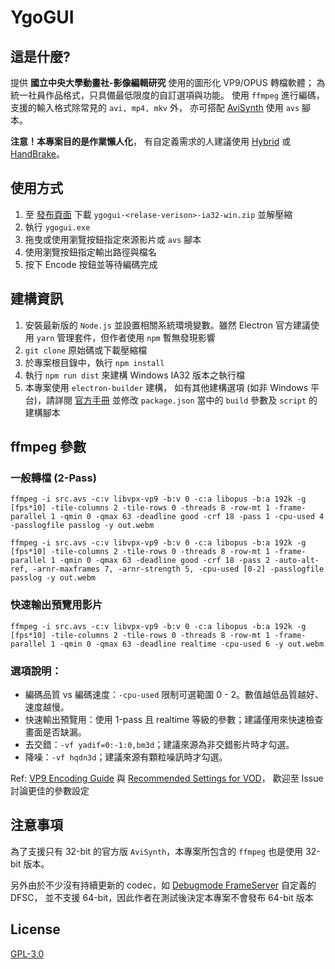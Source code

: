 # YgoGUI

## 這是什麼?
提供 **國立中央大學動畫社-影像編輯研究** 使用的圖形化 VP9/OPUS 轉檔軟體；
為統一社員作品格式，只具備最低限度的自訂選項與功能。
使用 `ffmpeg` 進行編碼，
支援的輸入格式除常見的 `avi, mp4, mkv` 外，
亦可搭配 [AviSynth](http://avisynth.nl/index.php/Main_Page) 使用 `avs` 腳本。


**注意！本專案目的是作業懶人化**，
有自定義需求的人建議使用 [Hybrid](http://www.selur.de/)
或 [HandBrake](https://handbrake.fr/)。


## 使用方式


1. 至 [發布頁面](https://github.com/ytingyeu/ygogui/releases)
   下載 `ygogui-<relase-verison>-ia32-win.zip` 並解壓縮
2. 執行 `ygogui.exe`
3. 拖曳或使用瀏覽按鈕指定來源影片或 `avs` 腳本
4. 使用瀏覽按鈕指定輸出路徑與檔名
5. 按下 Encode 按鈕並等待編碼完成

## 建構資訊
1. 安裝最新版的 `Node.js` 並設置相關系統環境變數。雖然 Electron 官方建議使用 `yarn` 管理套件，但作者使用 `npm` 暫無發現影響
2. `git clone` 原始碼或下載壓縮檔
3. 於專案根目錄中，執行 `npm install`
4. 執行 `npm run dist` 來建構 Windows IA32 版本之執行檔
5. 本專案使用 `electron-builder` 建構，
   如有其他建構選項 (如非 Windows 平台)，請詳閱 [官方手冊](https://www.electron.build/configuration/configuration)
   並修改 `package.json` 當中的 `build` 參數及 `script` 的建構腳本



## ffmpeg 參數
### 一般轉檔 (2-Pass)
```
ffmpeg -i src.avs -c:v libvpx-vp9 -b:v 0 -c:a libopus -b:a 192k -g [fps*10] -tile-columns 2 -tile-rows 0 -threads 8 -row-mt 1 -frame-parallel 1 -qmin 0 -qmax 63 -deadline good -crf 18 -pass 1 -cpu-used 4 -passlogfile passlog -y out.webm
```
```
ffmpeg -i src.avs -c:v libvpx-vp9 -b:v 0 -c:a libopus -b:a 192k -g [fps*10] -tile-columns 2 -tile-rows 0 -threads 8 -row-mt 1 -frame-parallel 1 -qmin 0 -qmax 63 -deadline good -crf 18 -pass 2 -auto-alt-ref, -arnr-maxframes 7, -arnr-strength 5, -cpu-used [0-2] -passlogfile passlog -y out.webm
```

### 快速輸出預覽用影片
```
ffmpeg -i src.avs -c:v libvpx-vp9 -b:v 0 -c:a libopus -b:a 192k -g [fps*10] -tile-columns 2 -tile-rows 0 -threads 8 -row-mt 1 -frame-parallel 1 -qmin 0 -qmax 63 -deadline realtime -cpu-used 6 -y out.webm
```

### 選項說明：
- 編碼品質 vs 編碼速度：`-cpu-used` 限制可選範圍 0 - 2。數值越低品質越好、速度越慢。
- 快速輸出預覽用：使用 1-pass 且 realtime 等級的參數；建議僅用來快速檢查畫面是否缺漏。
- 去交錯：`-vf yadif=0:-1:0,bm3d`；建議來源為非交錯影片時才勾選。
- 降噪：`-vf hqdn3d`；建議來源有顆粒噪訊時才勾選。


Ref: [VP9 Encoding Guide](http://wiki.webmproject.org/ffmpeg/vp9-encoding-guide) 與
[Recommended Settings for VOD](https://developers.google.com/media/vp9/settings/vod/)，
歡迎至 Issue 討論更佳的參數設定


## 注意事項
為了支援只有 32-bit 的官方版 `AviSynth`，本專案所包含的 `ffmpeg` 也是使用 32-bit 版本。

另外由於不少沒有持續更新的 codec，如 [Debugmode FrameServer](http://www.debugmode.com/frameserver/) 自定義的 DFSC，
並不支援 64-bit，因此作者在測試後決定本專案不會發布 64-bit 版本


## License
[GPL-3.0](LICENSE.md)


